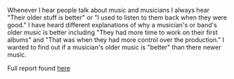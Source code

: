Whenever I hear people talk about music and musicians I always hear "Their older stuff is better" or "I used to listen to them back when they were good." I have heard different explanations of why a musician's or band's older music is better including "They had more time to work on their first albums" and "That was when they had more control over the production." I wanted to find out if a musician's older music is "better" than there newer music.

Full report found [here](https://github.com/davidgibsonp/spotify_artist_trajectory/blob/master/report.pdf)
